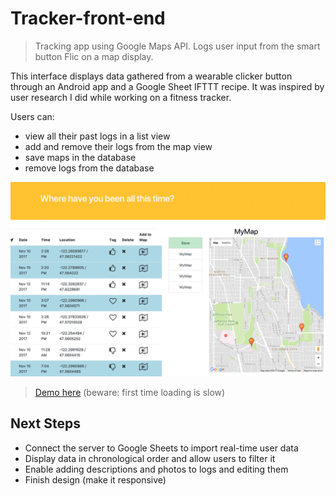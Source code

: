 # Tracker-front-end
>Tracking app using Google Maps API. Logs user input from the smart button Flic on a map display.

This interface displays data gathered from a wearable clicker button through an Android app and a Google Sheet IFTTT recipe.
It was inspired by user research I did while working on a fitness tracker. 

Users can:

* view all their past logs in a list view
* add and remove their logs from the map view
* save maps in the database
* remove logs from the database

![](screenshot-tracker.jpg)
> [Demo here](http://putapinonit.surge.sh/)
(beware: first time loading is slow)

## Next Steps 

* Connect the server to Google Sheets to import real-time user data
* Display data in chronological order and allow users to filter it
* Enable adding descriptions and photos to logs and editing them
* Finish design (make it responsive)
